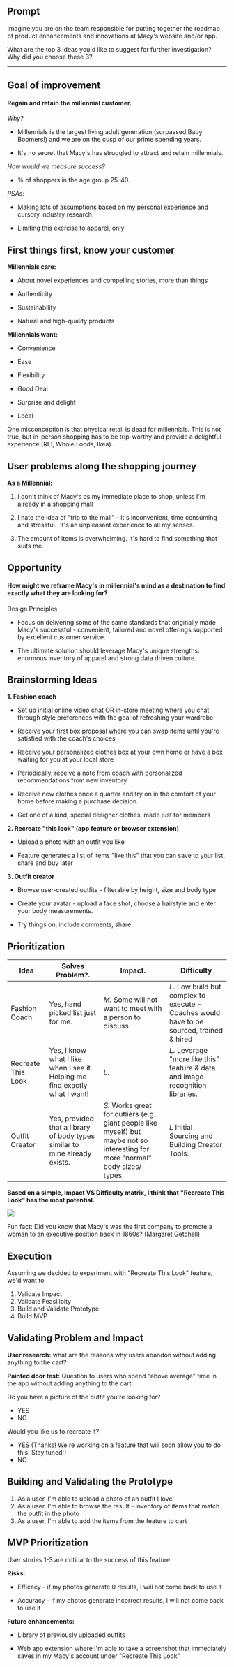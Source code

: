 ## Prompt
Imagine you are on the team responsible for putting together the roadmap of product enhancements and innovations at Macy's website and/or app.

What are the top 3 ideas you'd like to suggest for further investigation?  Why did you choose these 3?

* * * * *

## Goal of improvement

#### Regain and retain the millennial customer.

_Why?_

-   Millennials is the largest living adult generation (surpassed Baby Boomers!) and we are on the cusp of our prime spending years. 

-   It's no secret that Macy's has struggled to attract and retain millennials.

_How would we measure success?_
- % of shoppers in the age group 25-40.

_PSAs:_

-   Making lots of assumptions based on my personal experience and cursory industry research

-   Limiting this exercise to apparel, only

## First things first, know your customer

**Millennials care:**

-   About novel experiences and compelling stories, more than things

-   Authenticity

-   Sustainability

-   Natural and high-quality products

**Millennials want:**

-   Convenience

-   Ease

-   Flexibility

-   Good Deal

-   Surprise and delight

-   Local

One misconception is that physical retail is dead for millennials. This is not true, but in-person shopping has to be trip-worthy and provide a delightful experience (REI, Whole Foods, Ikea).

## User problems along the shopping journey

**As a Millennial:**

1.  I don't think of Macy's as my immediate place to shop, unless I'm already in a shopping mall

2.  I hate the idea of "trip to the mall" - it's inconvenient, time consuming and stressful.  It's an unpleasant experience to all my senses. 

3.  The amount of items is overwhelming. It's hard to find something that suits me.


## Opportunity

#### How might we reframe Macy's in millennial's mind as a destination to find exactly what they are looking for?

Design Principles

-   Focus on delivering some of the same standards that originally made Macy's successful - convenient, tailored and novel offerings supported by excellent customer service. 

-   The ultimate solution should leverage Macy's unique strengths: enormous inventory of apparel and strong data driven culture.

## Brainstorming Ideas

**1.  Fashion coach**

-   Set up initial online video chat OR in-store meeting where you chat through style preferences with the goal of refreshing your wardrobe

-   Receive your first box proposal where you can swap items until you're satisfied with the coach's choices

-   Receive your personalized clothes box at your own home or have a box waiting for you at your local store

-   Periodically, receive a note from coach with personalized recommendations from new inventory

-   Receive new clothes once a quarter and try on in the comfort of your home before making a purchase decision.

-   Get one of a kind, special designer clothes, made just for members

**2.  Recreate "this look" (app feature or browser extension)**

-   Upload a photo with an outfit you like

-   Feature generates a list of items "like this" that you can save to your list, share and buy later

**3.  Outfit creator**

-   Browse user-created outfits - filterable by height, size and body type

-   Create your avatar - upload a face shot, choose a hairstyle and enter your body measurements. 

-   Try things on, include comments, share

## Prioritization
| **Idea**      | **Solves Problem?**.              |  **Impact**.                                            | **Difficulty**                                                                                |
| -----------   | -----------                       | -----------                                             | -----------                                                                               |
| Fashion Coach | Yes, hand picked list just for me.|_M._ Some will not want to meet with a person to discuss | _L._  Low build but complex to execute - Coaches would have to be sourced, trained & hired|
| Recreate This Look     | Yes, I know what I like when I see it. Helping me find exactly what I want! | _L._ | _L._ Leverage "more like this" feature & data and image recognition libraries.
| Outfit Creator | Yes, provided that a library of body types similar to mine already exists. | _S._ Works great for outliers (e.g. giant people like myself) but maybe not so interesting for more "normal" body sizes/ types. | _L_ Initial Sourcing and Building Creator Tools.


**Based on a simple, Impact VS Difficulty matrix, I think that "Recreate This Look" has the most potential.**


![](https://lh5.googleusercontent.com/vnmKMranfDDb8Ikzy_Nd7Zd5dJqK0tkAjsndfmRh0YCP9tPbuLm-FmgbrSWBoV3G2Wu_ROTaZVhl2WxS9nihKKbFgFkAyFYwz2iSIeXxHCrCy0CmdXZWc7w874nb9AD6FC6EhSmL)

Fun fact: Did you know that Macy's was the first company to promote a woman to an executive position back in 1860s? (Margaret Getchell)


## Execution 

Assuming we decided to experiment with "Recreate This Look" feature, we'd want to:

1.  Validate Impact
2.  Validate Feasilibity
3.  Build and Validate Prototype
4.  Build MVP

## Validating Problem and Impact

**User research:** what are the reasons why users abandon without adding anything to the cart?

**Painted door test:** Question to users who spend "above average" time in the app without adding anything to the cart:

Do you have a picture of the outfit you're looking for? 

-   YES 
-   NO

Would you like us to recreate it?

-   YES (Thanks! We're working on a feature that will soon allow you to do this. Stay tuned!)
-   NO

## Building and Validating the Prototype

1.  As a user, I'm able to upload a photo of an outfit I love
2.  As a user, I'm able to browse the result - inventory of items that match the outfit in the photo
3.  As a user, I'm able to add the items from the feature to cart

## MVP Prioritization

User stories 1-3 are critical to the success of this feature.

**Risks:**

-   Efficacy - if my photos generate 0 results, I will not come back to use it

-   Accuracy - if my photos generate incorrect results, I will not come back to use it

**Future enhancements:**

-   Library of previously uploaded outfits

-   Web app extension where I'm able to take a screenshot that immediately saves in my Macy's account under "Recreate This Look"
